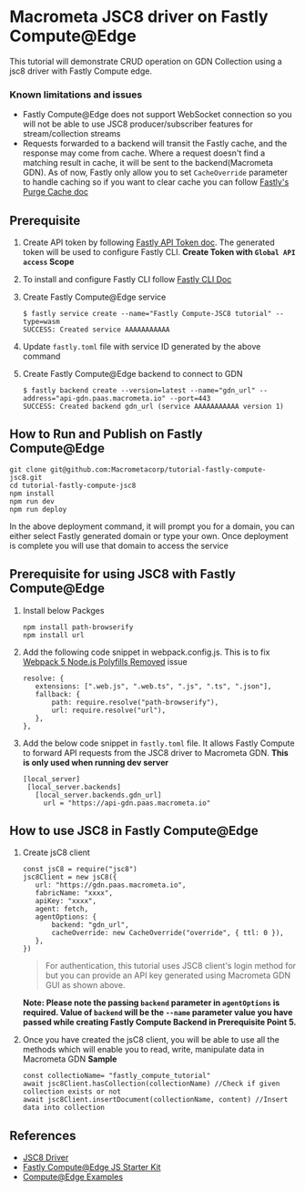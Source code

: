 # Macrometa JSC8 driver on Fastly Compute@Edge

This tutorial will demonstrate CRUD operation on GDN Collection using a jsc8 driver with Fastly Compute edge.

### Known limitations and issues

-   Fastly Compute@Edge does not support WebSocket connection so you will not be able to use JSC8 producer/subscriber features for stream/collection streams
-   Requests forwarded to a backend will transit the Fastly cache, and the response may come from cache. Where a request doesn't find a matching result in cache, it will be sent to the backend(Macrometa GDN). As of now, Fastly only allow you to set `CacheOverride` parameter to handle caching so if you want to clear cache you can follow [Fastly's Purge Cache doc](https://docs.fastly.com/en/guides/purging-all-content)

## Prerequisite

1. Create API token by following [Fastly API Token doc](https://docs.fastly.com/en/guides/using-api-tokens#creating-api-tokens). The generated token will be used to configure Fastly CLI. **Create Token with `Global API access` Scope**
2. To install and configure Fastly CLI follow [Fastly CLI Doc](https://developer.fastly.com/reference/cli/)
3. Create Fastly Compute@Edge service

    ```
    $ fastly service create --name="Fastly Compute-JSC8 tutorial" --type=wasm
    SUCCESS: Created service AAAAAAAAAAA
    ```

4. Update `fastly.toml` file with service ID generated by the above command
5. Create Fastly Compute@Edge backend to connect to GDN
    ```
    $ fastly backend create --version=latest --name="gdn_url" --address="api-gdn.paas.macrometa.io" --port=443
    SUCCESS: Created backend gdn_url (service AAAAAAAAAAA version 1)
    ```

## How to Run and Publish on Fastly Compute@Edge

```
git clone git@github.com:Macrometacorp/tutorial-fastly-compute-jsc8.git
cd tutorial-fastly-compute-jsc8
npm install
npm run dev
npm run deploy
```

In the above deployment command, it will prompt you for a domain, you can either select Fastly generated domain or type your own. Once deployment is complete you will use that domain to access the service

## Prerequisite for using JSC8 with Fastly Compute@Edge

1. Install below Packges

    ```
    npm install path-browserify
    npm install url
    ```

2. Add the following code snippet in webpack.config.js. This is to fix [Webpack 5 Node.js Polyfills Removed](https://webpack.js.org/blog/2020-10-10-webpack-5-release/#automatic-nodejs-polyfills-removed) issue

    ```
    resolve: {
       extensions: [".web.js", ".web.ts", ".js", ".ts", ".json"],
       fallback: {
           path: require.resolve("path-browserify"),
           url: require.resolve("url"),
       },
    },
    ```

3. Add the below code snippet in `fastly.toml` file. It allows Fastly Compute to forward API requests from the JSC8 driver to Macrometa GDN. **This is only used when running dev server**
    ```
    [local_server]
     [local_server.backends]
       [local_server.backends.gdn_url]
         url = "https://api-gdn.paas.macrometa.io"
    ```

## How to use JSC8 in Fastly Compute@Edge

1. Create jsC8 client

    ```
    const jsC8 = require("jsc8")
    jsc8Client = new jsC8({
       url: "https://gdn.paas.macrometa.io",
       fabricName: "xxxx",
       apiKey: "xxxx",
       agent: fetch,
       agentOptions: {
           backend: "gdn_url",
           cacheOverride: new CacheOverride("override", { ttl: 0 }),
       },
    })
    ```

    > For authentication, this tutorial uses JSC8 client's login method for but you can provide an API key generated using Macrometa GDN GUI as shown above.

    **Note: Please note the passing `backend` parameter in `agentOptions` is required. Value of `backend` will be the `--name` parameter value you have passed while creating Fastly Compute Backend in Prerequisite Point 5.**

2. Once you have created the jsC8 client, you will be able to use all the methods which will enable you to read, write, manipulate data in Macrometa GDN
   **Sample**
    ```
    const collectioName= "fastly_compute_tutorial"
    await jsc8Client.hasCollection(collectionName) //Check if given collection exists or not
    await jsc8Client.insertDocument(collectionName, content) //Insert data into collection
    ```

## References

-   [JSC8 Driver](https://www.npmjs.com/package/jsc8)
-   [Fastly Compute@Edge JS Starter Kit](https://github.com/fastly/compute-starter-kit-javascript-default)
-   [Compute@Edge Examples](https://developer.fastly.com/solutions/examples/javascript/)
